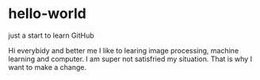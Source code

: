 # hello-world
just a start to learn GitHub

Hi everybidy and better me
I like to learing image processing, machine learning and computer.
I am super not satisfried my situation. 
That is why I want to make a change.
